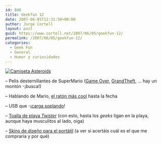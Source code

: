 ```yaml
---
id: 846
title: Geekfun 12
date: 2007-06-05T12:31:50+00:00
author: Jorge Cortell
layout: post
guid: https://www.cortell.net/2007/06/05/geekfun-12/
permalink: /2007/06/05/geekfun-12/
categories:
  - Geek Fun
  - General
  - Humor y curiosidades
---
```

<a title="Airsideshop" target="_blank" href="https://www.airsideshop.com/product.php?id=262"><img title="Camiseta Asteroids" alt="Camiseta Asteroids" src="https://www.airsideshop.com/product_images/262/m_front_emma.jpg" /></a>

– Pelis desternillantes de SuperMario (<a target="_blank" title="Mario Game Over en YouTube" href="https://www.youtube.com/watch?v=XQ9aj9wXEEA&mode=related&search=">Game Over</a>, <a target="_blank" title="Grand Theft en YouTube" href="https://www.youtube.com/watch?v=kIjrw7vfmjY&mode=related&search=">GrandTheft</a>, ... hay un montón -¡busca!)

– Hablando de Mario, <a target="_blank" title="Mario mouse" href="https://www.retrotogo.com/2007/05/mario_pixelated.html">el ratón más cool</a> hasta la fecha

– USB que -¡<a target="_blank" title="USB charged by breath" href="https://www.instructables.com/id/EE9ZG6JF1OABQAQ/">carga soplando</a>!

– <a target="_blank" title="Twister Towel" href="https://www.retrotogo.com/2007/05/twister_beach_t.html">Toalla de playa <em>Twister</em></a> (con esto, hasta los _geeks_ ligan en la playa, aunque haya musculitos al lado, oiga)

– <a title="Skins 3M" target="_blank" href="https://www.pezvolador.com/detallesproducto.php?id=GSK-Mac&sub=15">Skins de diseño para el portátil</a> (a ver si acertáis cuál es el que me comprarí­a y por qué)